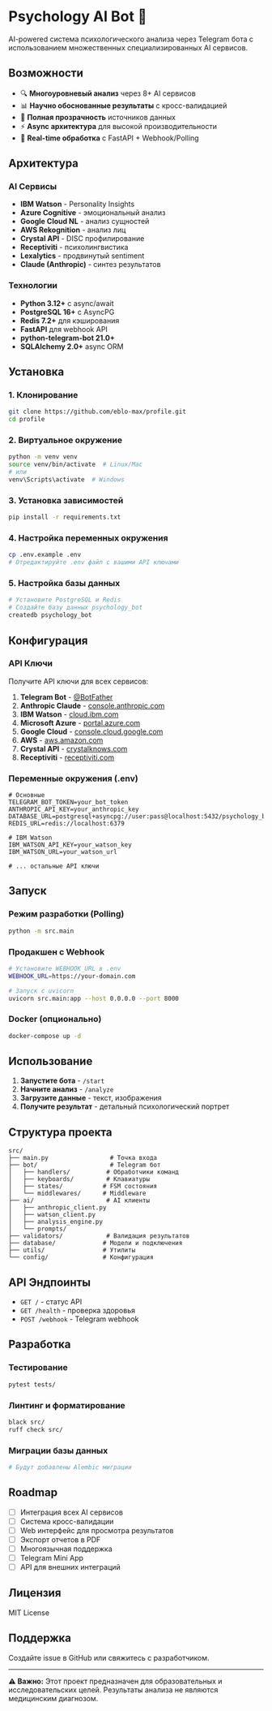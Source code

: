 # Psychology AI Bot 🧠

AI-powered система психологического анализа через Telegram бота с использованием множественных специализированных AI сервисов.

## Возможности

- 🔍 **Многоуровневый анализ** через 8+ AI сервисов
- 📊 **Научно обоснованные результаты** с кросс-валидацией
- 🎯 **Полная прозрачность** источников данных
- ⚡ **Async архитектура** для высокой производительности
- 🔄 **Real-time обработка** с FastAPI + Webhook/Polling

## Архитектура

### AI Сервисы
- **IBM Watson** - Personality Insights
- **Azure Cognitive** - эмоциональный анализ
- **Google Cloud NL** - анализ сущностей
- **AWS Rekognition** - анализ лиц
- **Crystal API** - DISC профилирование
- **Receptiviti** - психолингвистика
- **Lexalytics** - продвинутый sentiment
- **Claude (Anthropic)** - синтез результатов

### Технологии
- **Python 3.12+** с async/await
- **PostgreSQL 16+** с AsyncPG
- **Redis 7.2+** для кэширования
- **FastAPI** для webhook API
- **python-telegram-bot 21.0+**
- **SQLAlchemy 2.0+** async ORM

## Установка

### 1. Клонирование
```bash
git clone https://github.com/eblo-max/profile.git
cd profile
```

### 2. Виртуальное окружение
```bash
python -m venv venv
source venv/bin/activate  # Linux/Mac
# или
venv\Scripts\activate  # Windows
```

### 3. Установка зависимостей
```bash
pip install -r requirements.txt
```

### 4. Настройка переменных окружения
```bash
cp .env.example .env
# Отредактируйте .env файл с вашими API ключами
```

### 5. Настройка базы данных
```bash
# Установите PostgreSQL и Redis
# Создайте базу данных psychology_bot
createdb psychology_bot
```

## Конфигурация

### API Ключи
Получите API ключи для всех сервисов:

1. **Telegram Bot** - [@BotFather](https://t.me/botfather)
2. **Anthropic Claude** - [console.anthropic.com](https://console.anthropic.com/)
3. **IBM Watson** - [cloud.ibm.com](https://cloud.ibm.com/)
4. **Microsoft Azure** - [portal.azure.com](https://portal.azure.com/)
5. **Google Cloud** - [console.cloud.google.com](https://console.cloud.google.com/)
6. **AWS** - [aws.amazon.com](https://aws.amazon.com/)
7. **Crystal API** - [crystalknows.com](https://www.crystalknows.com/)
8. **Receptiviti** - [receptiviti.com](https://www.receptiviti.com/)

### Переменные окружения (.env)
```env
# Основные
TELEGRAM_BOT_TOKEN=your_bot_token
ANTHROPIC_API_KEY=your_anthropic_key
DATABASE_URL=postgresql+asyncpg://user:pass@localhost:5432/psychology_bot
REDIS_URL=redis://localhost:6379

# IBM Watson
IBM_WATSON_API_KEY=your_watson_key
IBM_WATSON_URL=your_watson_url

# ... остальные API ключи
```

## Запуск

### Режим разработки (Polling)
```bash
python -m src.main
```

### Продакшен с Webhook
```bash
# Установите WEBHOOK_URL в .env
WEBHOOK_URL=https://your-domain.com

# Запуск с uvicorn
uvicorn src.main:app --host 0.0.0.0 --port 8000
```

### Docker (опционально)
```bash
docker-compose up -d
```

## Использование

1. **Запустите бота** - `/start`
2. **Начните анализ** - `/analyze`
3. **Загрузите данные** - текст, изображения
4. **Получите результат** - детальный психологический портрет

## Структура проекта

```
src/
├── main.py                 # Точка входа
├── bot/                    # Telegram бот
│   ├── handlers/          # Обработчики команд
│   ├── keyboards/         # Клавиатуры
│   ├── states/           # FSM состояния
│   └── middlewares/      # Middleware
├── ai/                    # AI клиенты
│   ├── anthropic_client.py
│   ├── watson_client.py
│   ├── analysis_engine.py
│   └── prompts/
├── validators/            # Валидация результатов
├── database/             # Модели и подключения
├── utils/                # Утилиты
└── config/               # Конфигурация
```

## API Эндпоинты

- `GET /` - статус API
- `GET /health` - проверка здоровья
- `POST /webhook` - Telegram webhook

## Разработка

### Тестирование
```bash
pytest tests/
```

### Линтинг и форматирование
```bash
black src/
ruff check src/
```

### Миграции базы данных
```bash
# Будут добавлены Alembic миграции
```

## Roadmap

- [ ] Интеграция всех AI сервисов
- [ ] Система кросс-валидации
- [ ] Web интерфейс для просмотра результатов
- [ ] Экспорт отчетов в PDF
- [ ] Многоязычная поддержка
- [ ] Telegram Mini App
- [ ] API для внешних интеграций

## Лицензия

MIT License

## Поддержка

Создайте issue в GitHub или свяжитесь с разработчиком.

---

**⚠️ Важно:** Этот проект предназначен для образовательных и исследовательских целей. Результаты анализа не являются медицинским диагнозом. 